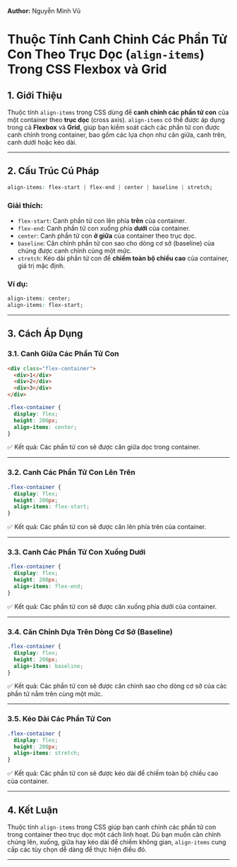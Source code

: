 **Author:** Nguyễn Minh Vũ

# Thuộc Tính Canh Chỉnh Các Phần Tử Con Theo Trục Dọc (`align-items`) Trong CSS Flexbox và Grid

## 1. Giới Thiệu

Thuộc tính `align-items` trong CSS dùng để **canh chỉnh các phần tử con** của một container theo **trục dọc** (cross axis). `align-items` có thể được áp dụng trong cả **Flexbox** và **Grid**, giúp bạn kiểm soát cách các phần tử con được canh chỉnh trong container, bao gồm các lựa chọn như căn giữa, canh trên, canh dưới hoặc kéo dài.

---

## 2. Cấu Trúc Cú Pháp

```css
align-items: flex-start | flex-end | center | baseline | stretch;
```

### Giải thích:
- `flex-start`: Canh phần tử con lên phía **trên** của container.
- `flex-end`: Canh phần tử con xuống phía **dưới** của container.
- `center`: Canh phần tử con **ở giữa** của container theo trục dọc.
- `baseline`: Căn chỉnh phần tử con sao cho dòng cơ sở (baseline) của chúng được canh chỉnh cùng một mức.
- `stretch`: Kéo dài phần tử con để **chiếm toàn bộ chiều cao** của container, giá trị mặc định.

### Ví dụ:
```css
align-items: center;
align-items: flex-start;
```

---

## 3. Cách Áp Dụng

### 3.1. Canh Giữa Các Phần Tử Con

```html
<div class="flex-container">
  <div>1</div>
  <div>2</div>
  <div>3</div>
</div>
```

```css
.flex-container {
  display: flex;
  height: 200px;
  align-items: center;
}
```

✅ Kết quả: Các phần tử con sẽ được căn giữa dọc trong container.

---

### 3.2. Canh Các Phần Tử Con Lên Trên

```css
.flex-container {
  display: flex;
  height: 200px;
  align-items: flex-start;
}
```

✅ Kết quả: Các phần tử con sẽ được căn lên phía trên của container.

---

### 3.3. Canh Các Phần Tử Con Xuống Dưới

```css
.flex-container {
  display: flex;
  height: 200px;
  align-items: flex-end;
}
```

✅ Kết quả: Các phần tử con sẽ được căn xuống phía dưới của container.

---

### 3.4. Căn Chỉnh Dựa Trên Dòng Cơ Sở (Baseline)

```css
.flex-container {
  display: flex;
  height: 200px;
  align-items: baseline;
}
```

✅ Kết quả: Các phần tử con sẽ được căn chỉnh sao cho dòng cơ sở của các phần tử nằm trên cùng một mức.

---

### 3.5. Kéo Dài Các Phần Tử Con

```css
.flex-container {
  display: flex;
  height: 200px;
  align-items: stretch;
}
```

✅ Kết quả: Các phần tử con sẽ được kéo dài để chiếm toàn bộ chiều cao của container.

---

## 4. Kết Luận

Thuộc tính `align-items` trong CSS giúp bạn canh chỉnh các phần tử con trong container theo trục dọc một cách linh hoạt. Dù bạn muốn căn chỉnh chúng lên, xuống, giữa hay kéo dài để chiếm không gian, `align-items` cung cấp các tùy chọn dễ dàng để thực hiện điều đó.

---
